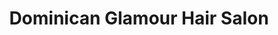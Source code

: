 ---
title: "Dominican Glamour Hair Salon"
url: /glen-burnie/dominican-glamour-hair-salon/
shop: Friseur
---